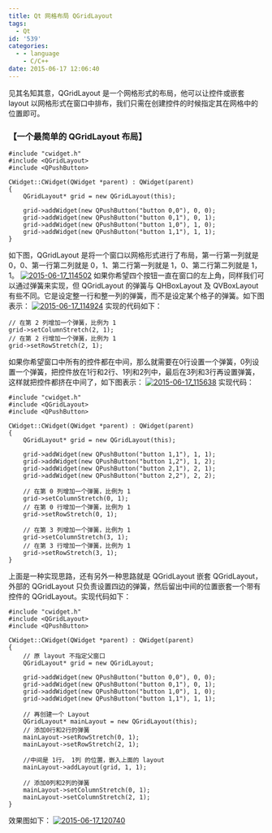 ```yaml
---
title: Qt 网格布局 QGridLayout
tags:
  - Qt
id: '539'
categories:
  - - language
    - C/C++
date: 2015-06-17 12:06:40
---
```


见其名知其意，QGridLayout 是一个网格形式的布局，他可以让控件或嵌套 layout 以网格形式在窗口中排布，我们只需在创建控件的时候指定其在网格中的位置即可。
<!-- more -->
### 【一个最简单的 QGridLayout 布局】

```
#include "cwidget.h"
#include <QGridLayout>
#include <QPushButton>

CWidget::CWidget(QWidget *parent) : QWidget(parent)
{
    QGridLayout* grid = new QGridLayout(this);

    grid->addWidget(new QPushButton("button 0,0"), 0, 0);
    grid->addWidget(new QPushButton("button 0,1"), 0, 1);
    grid->addWidget(new QPushButton("button 1,0"), 1, 0);
    grid->addWidget(new QPushButton("button 1,1"), 1, 1);
}
```

如下图，QGridLayout 是将一个窗口以网格形式进行了布局，第一行第一列就是 0，0、第一行第二列就是 0，1、第二行第一列就是 1，0、第二行第二列就是 1，1。 [![2015-06-17_114502](http://www.mycode.net.cn/wp-content/uploads/2015/06/2015-06-17_114502.png)](http://www.mycode.net.cn/wp-content/uploads/2015/06/2015-06-17_114502.png) 如果你希望四个按钮一直在窗口的左上角，同样我们可以通过弹簧来实现，但 QGridLayout 的弹簧与 QHBoxLayout 及 QVBoxLayout 有些不同。它是设定整一行和整一列的弹簧，而不是设定某个格子的弹簧。如下图表示： [![2015-06-17_114924](http://www.mycode.net.cn/wp-content/uploads/2015/06/2015-06-17_114924.png)](http://www.mycode.net.cn/wp-content/uploads/2015/06/2015-06-17_114924.png) 实现的代码如下：

```
// 在第 2 列增加一个弹簧，比例为 1
grid->setColumnStretch(2, 1);
// 在第 2 行增加一个弹簧，比例为 1
grid->setRowStretch(2, 1);
```

如果你希望窗口中所有的控件都在中间，那么就需要在0行设置一个弹簧，0列设置一个弹簧，把控件放在1行和2行、1列和2列中，最后在3列和3行再设置弹簧，这样就把控件都挤在中间了，如下图表示： [![2015-06-17_115638](http://www.mycode.net.cn/wp-content/uploads/2015/06/2015-06-17_115638.png)](http://www.mycode.net.cn/wp-content/uploads/2015/06/2015-06-17_115638.png) 实现代码：

```
#include "cwidget.h"
#include <QGridLayout>
#include <QPushButton>

CWidget::CWidget(QWidget *parent) : QWidget(parent)
{
    QGridLayout* grid = new QGridLayout(this);

    grid->addWidget(new QPushButton("button 1,1"), 1, 1);
    grid->addWidget(new QPushButton("button 1,2"), 1, 2);
    grid->addWidget(new QPushButton("button 2,1"), 2, 1);
    grid->addWidget(new QPushButton("button 2,2"), 2, 2);

    // 在第 0 列增加一个弹簧，比例为 1
    grid->setColumnStretch(0, 1);
    // 在第 0 行增加一个弹簧，比例为 1
    grid->setRowStretch(0, 1);

    // 在第 3 列增加一个弹簧，比例为 1
    grid->setColumnStretch(3, 1);
    // 在第 3 行增加一个弹簧，比例为 1
    grid->setRowStretch(3, 1);
}
```

上面是一种实现思路，还有另外一种思路就是 QGridLayout 嵌套 QGridLayout，外部的 QGridLayout 只负责设置四边的弹簧，然后留出中间的位置嵌套一个带有控件的 QGridLayout。实现代码如下：

```
#include "cwidget.h"
#include <QGridLayout>
#include <QPushButton>

CWidget::CWidget(QWidget *parent) : QWidget(parent)
{
    // 原 layout 不指定父窗口
    QGridLayout* grid = new QGridLayout;

    grid->addWidget(new QPushButton("button 0,0"), 0, 0);
    grid->addWidget(new QPushButton("button 0,1"), 0, 1);
    grid->addWidget(new QPushButton("button 1,0"), 1, 0);
    grid->addWidget(new QPushButton("button 1,1"), 1, 1);

    // 再创建一个 Layout
    QGridLayout* mainLayout = new QGridLayout(this);
    // 添加0行和2行的弹簧
    mainLayout->setRowStretch(0, 1);
    mainLayout->setRowStretch(2, 1);

    //中间是 1行， 1列 的位置，嵌入上面的 layout
    mainLayout->addLayout(grid, 1, 1);

    // 添加0列和2列的弹簧
    mainLayout->setColumnStretch(0, 1);
    mainLayout->setColumnStretch(2, 1);
}
```

效果图如下： [![2015-06-17_120740](http://www.mycode.net.cn/wp-content/uploads/2015/06/2015-06-17_120740.png)](http://www.mycode.net.cn/wp-content/uploads/2015/06/2015-06-17_120740.png)